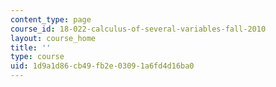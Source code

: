 ```yaml
---
content_type: page
course_id: 18-022-calculus-of-several-variables-fall-2010
layout: course_home
title: ''
type: course
uid: 1d9a1d86-cb49-fb2e-0309-1a6fd4d16ba0
---
```

